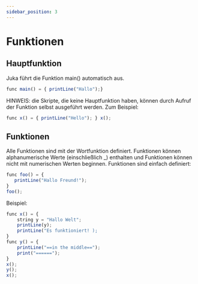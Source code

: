 ```yaml
---
sidebar_position: 3
---
```


# Funktionen

## Hauptfunktion
Juka führt die Funktion main() automatisch aus.

```jsx
func main() = { printLine("Hallo");}
```

HINWEIS: die Skripte, die keine Hauptfunktion haben, können durch Aufruf der Funktion selbst ausgeführt werden. Zum Beispiel:
```jsx
func x() = { printLine("Hello"); } x();
```

## Funktionen
Alle Funktionen sind mit der Wortfunktion definiert. Funktionen können alphanumerische Werte (einschließlich _) enthalten und Funktionen können nicht mit numerischen Werten beginnen. Funktionen sind einfach definiert:

```jsx
func foo() = {
   printLine("Hallo Freund!");
}
foo();
```

Beispiel:

```jsx
func x() = {
    string y = "Hallo Welt";
    printLine(y);
    printLine("Es funktioniert! );
}
func y() = {
    printLine("==in the middle==");
    print("======");
}
x();
y();
x();

```